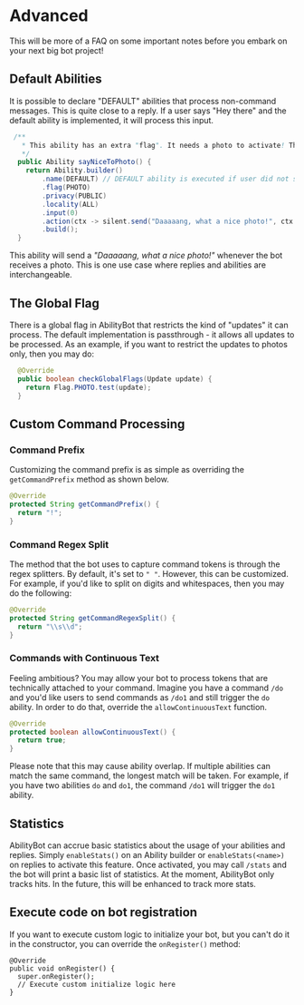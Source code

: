 # Advanced
This will be more of a FAQ on some important notes before you embark on your next big bot project!

## Default Abilities

It is possible to declare "DEFAULT" abilities that process non-command messages. This is quite close to a reply. If a user says "Hey there" and the default ability is implemented, it will process this input.
```java
 /**
   * This ability has an extra "flag". It needs a photo to activate! This feature is activated by default if there is no /command given.
   */
  public Ability sayNiceToPhoto() {
    return Ability.builder()
        .name(DEFAULT) // DEFAULT ability is executed if user did not specify a command -> Bot needs to have access to messages (check FatherBot)
        .flag(PHOTO)
        .privacy(PUBLIC)
        .locality(ALL)
        .input(0)
        .action(ctx -> silent.send("Daaaaang, what a nice photo!", ctx.chatId()))
        .build();
  }
```

This ability will send a *"Daaaaang, what a nice photo!"* whenever the bot receives a photo. This is one use case where replies and abilities are interchangeable.

## The Global Flag
There is a global flag in AbilityBot that restricts the kind of "updates" it can process. The default implementation is passthrough - it allows all updates to be processed.
As an example, if you want to restrict the updates to photos only, then you may do:

```java
  @Override
  public boolean checkGlobalFlags(Update update) {
    return Flag.PHOTO.test(update);
  }
```

## Custom Command Processing
### Command Prefix
Customizing the command prefix is as simple as overriding the `getCommandPrefix` method as shown below.
```java
@Override
protected String getCommandPrefix() {
  return "!";
}
```

### Command Regex Split
The method that the bot uses to capture command tokens is through the regex splitters. By default, it's set to `" "`. However, this can be customized. For example,
if you'd like to split on digits and whitespaces, then you may do the following: 
```java
@Override
protected String getCommandRegexSplit() {
  return "\\s\\d";
}
```
### Commands with Continuous Text
Feeling ambitious? You may allow your bot to process tokens that are technically attached to your command. Imagine you have a command
`/do` and you'd like users to send commands as `/do1` and still trigger the `do` ability. In order to do that, override the `allowContinuousText` function.
```java
@Override
protected boolean allowContinuousText() {
  return true;
}
```
Please note that this may cause ability overlap. If multiple abilities can match the same command, the longest match will be taken. For example, 
if you have two abilities `do` and `do1`, the command `/do1` will trigger the `do1` ability. 
## Statistics
AbilityBot can accrue basic statistics about the usage of your abilities and replies. Simply `enableStats()` on an Ability builder or `enableStats(<name>)` on replies to activate this feature. Once activated, you may call `/stats` and the bot will print a basic list of statistics. At the moment, AbilityBot only tracks hits. In the future, this will be enhanced to track more stats.

## Execute code on bot registration
If you want to execute custom logic to initialize your bot, but you can't do it in the constructor,
you can override the `onRegister()` method:
```
@Override
public void onRegister() { 
  super.onRegister();
  // Execute custom initialize logic here
}
```
